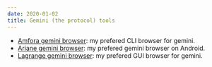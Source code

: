 ```yaml
---
date: 2020-01-02
title: Gemini (the protocol) tools
---
```


- [Amfora gemini browser](https://github.com/makeworld-the-better-one/amfora): my prefered CLI browser for gemini.
- [Ariane gemini browser](https://oppen.digital/software/ariane/): my prefered gemini browser on Android.
- [Lagrange gemini browser](https://gmi.skyjake.fi/lagrange/): my prefered GUI browser for gemini.
